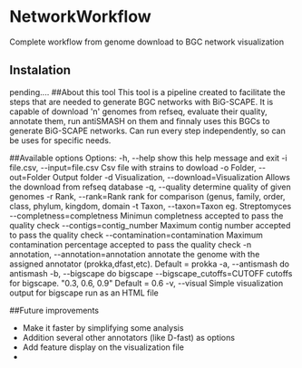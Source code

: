 # NetworkWorkflow
Complete workflow from genome download to BGC network visualization
## Instalation
pending....
##About this tool
This tool is a pipeline created to facilitate the steps that are needed to generate BGC networks with BiG-SCAPE.
It is capable of download 'n' genomes from refseq, evaluate their quality, annotate them, run antiSMASH on them and finnaly uses this BGCs to generate BiG-SCAPE networks.
Can run every step independently, so can be uses for specific needs.

##Available options
Options:
  -h, --help            show this help message and exit
  -i file.csv, --input=file.csv
                        Csv file with strains to dowload
  -o Folder, --out=Folder
                        Output folder
  -d Visualization, --download=Visualization
                        Allows the download from refseq database
  -q, --quality         determine quality of given genomes
  -r Rank, --rank=Rank  rank for comparison (genus, family, order, class,
                        phylum, kingdom, domain
  -t Taxon, --taxon=Taxon
                        eg. Streptomyces
  --completness=completness
                        Minimun completness accepted to pass the quality check
  --contigs=contig_number
                        Maximum contig number accepted to pass the quality
                        check
  --contamination=contamination
                        Maximum contamination percentage accepted to pass the
                        quality check
  -n annotation, --annotation=annotation
                        annotate the genome with the assigned annotator
                        (prokka,dfast,etc). Default = prokka
  -a, --antismash       do antismash
  -b, --bigscape        do bigscape
  --bigscape_cutoffs=CUTOFF
                        cutoffs for bigscape. "0.3, 0.6, 0.9" Default = 0.6
  -v, --visual          Simple visualization output for bigscape run as an HTML file


##Future improvements
- Make it faster by simplifying some analysis 
- Addition several other annotators (like D-fast) as options
- Add feature display on the visualization file
- 



